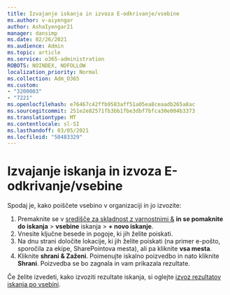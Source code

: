 ```yaml
---
title: Izvajanje iskanja in izvoza E-odkrivanje/vsebine
ms.author: v-aiyengar
author: AshaIyengar21
manager: dansimp
ms.date: 02/26/2021
ms.audience: Admin
ms.topic: article
ms.service: o365-administration
ROBOTS: NOINDEX, NOFOLLOW
localization_priority: Normal
ms.collection: Adm_O365
ms.custom:
- "3200003"
- "7221"
ms.openlocfilehash: e76467c42ffb9583aff51a05ea8ceaadb265a8ac
ms.sourcegitcommit: 251e2e82571fb3bb1fbe3dbf7bfca30e004b3373
ms.translationtype: MT
ms.contentlocale: sl-SI
ms.lasthandoff: 03/05/2021
ms.locfileid: "50483329"
---
```

# <a name="perform-an-ediscoverycontent-search-and-export"></a>Izvajanje iskanja in izvoza E-odkrivanje/vsebine

Spodaj je, kako poiščete vsebino v organizaciji in jo izvozite:

1. Premaknite se v [središče za skladnost z varnostnimi &](https://go.microsoft.com/fwlink/?linkid=2086958) **in se pomaknite do iskanja**  >  **vsebine** iskanja  >  **+ novo iskanje**.
1. Vnesite ključne besede in pogoje, ki jih želite poiskati.
1. Na dnu strani določite lokacije, ki jih želite poiskati (na primer e-pošto, sporočila za ekipe, SharePointova mesta), ali pa kliknite **vsa mesta**.
1. Kliknite **shrani & Zaženi**. Poimenujte iskalno poizvedbo in nato kliknite **Shrani**. Poizvedba se bo zagnala in vam prikazala rezultate.

Če želite izvedeti, kako izvoziti rezultate iskanja, si oglejte [izvoz rezultatov iskanja po vsebini](https://go.microsoft.com/fwlink/?linkid=2102118).

